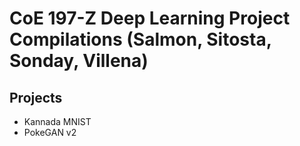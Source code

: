 # CoE 197-Z Deep Learning Project Compilations (Salmon, Sitosta, Sonday, Villena)

## Projects
- Kannada MNIST
- PokeGAN v2
